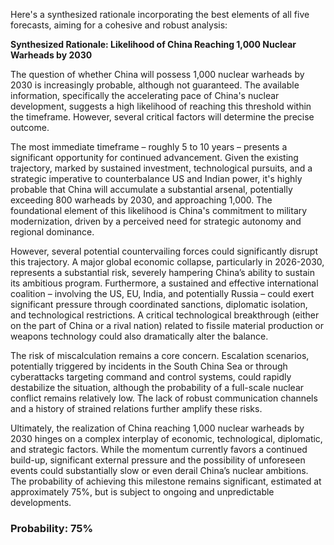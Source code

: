 Here's a synthesized rationale incorporating the best elements of all five forecasts, aiming for a cohesive and robust analysis:

**Synthesized Rationale: Likelihood of China Reaching 1,000 Nuclear Warheads by 2030**

The question of whether China will possess 1,000 nuclear warheads by 2030 is increasingly probable, although not guaranteed. The available information, specifically the accelerating pace of China's nuclear development, suggests a high likelihood of reaching this threshold within the timeframe.  However, several critical factors will determine the precise outcome.

The most immediate timeframe – roughly 5 to 10 years – presents a significant opportunity for continued advancement. Given the existing trajectory, marked by sustained investment, technological pursuits, and a strategic imperative to counterbalance US and Indian power, it's highly probable that China will accumulate a substantial arsenal, potentially exceeding 800 warheads by 2030, and approaching 1,000.  The foundational element of this likelihood is China's commitment to military modernization, driven by a perceived need for strategic autonomy and regional dominance.

However, several potential countervailing forces could significantly disrupt this trajectory. A major global economic collapse, particularly in 2026-2030, represents a substantial risk, severely hampering China’s ability to sustain its ambitious program. Furthermore, a sustained and effective international coalition – involving the US, EU, India, and potentially Russia – could exert significant pressure through coordinated sanctions, diplomatic isolation, and technological restrictions.  A critical technological breakthrough (either on the part of China or a rival nation) related to fissile material production or weapons technology could also dramatically alter the balance.

The risk of miscalculation remains a core concern.  Escalation scenarios, potentially triggered by incidents in the South China Sea or through cyberattacks targeting command and control systems, could rapidly destabilize the situation, although the probability of a full-scale nuclear conflict remains relatively low. The lack of robust communication channels and a history of strained relations further amplify these risks.

Ultimately, the realization of China reaching 1,000 nuclear warheads by 2030 hinges on a complex interplay of economic, technological, diplomatic, and strategic factors. While the momentum currently favors a continued build-up, significant external pressure and the possibility of unforeseen events could substantially slow or even derail China’s nuclear ambitions. The probability of achieving this milestone remains significant, estimated at approximately 75%, but is subject to ongoing and unpredictable developments.

### Probability: 75%
